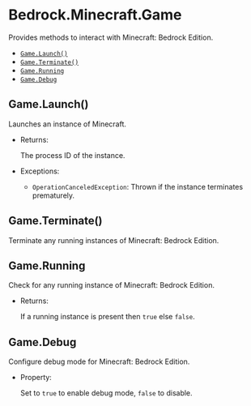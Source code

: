 # Bedrock.Minecraft.Game

Provides methods to interact with Minecraft: Bedrock Edition.

- [`Game.Launch()`](#gamelaunch)
- [`Game.Terminate()`](#gameterminate)
- [`Game.Running`](#gamerunning)
- [`Game.Debug`](#gamedebug)

## Game.Launch()

Launches an instance of Minecraft.

- Returns: 
    
    The process ID of the instance.

- Exceptions:
    
    - `OperationCanceledException`: Thrown if the instance terminates prematurely.

## Game.Terminate()

Terminate any running instances of Minecraft: Bedrock Edition.

## Game.Running

Check for any running instance of Minecraft: Bedrock Edition.

- Returns: 
    
    If a running instance is present then `true` else `false`.

## Game.Debug 

Configure debug mode for Minecraft: Bedrock Edition.

- Property: 

    Set to `true` to enable debug mode, `false` to disable.